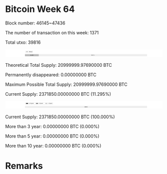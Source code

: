 # Bitcoin Week 64

Block number: 46145~47436

The number of transaction on this week: 1371

Total utxo: 39816

![](../images/mined_week64.png)

Theoretical Total Supply: 20999999.97690000 BTC

Permanently disappeared: 0.00000000 BTC

Maximum Possible Total Supply: 20999999.97690000 BTC

Current Supply: 2371850.00000000 BTC (11.295%)

![](../images/year_week64.png)


Current Supply: 2371850.00000000 BTC (100.000%)

More than 3 year: 0.00000000 BTC (0.000%)

More than 5 year: 0.00000000 BTC (0.000%)

More than 10 year: 0.00000000 BTC (0.000%)

# Remarks


